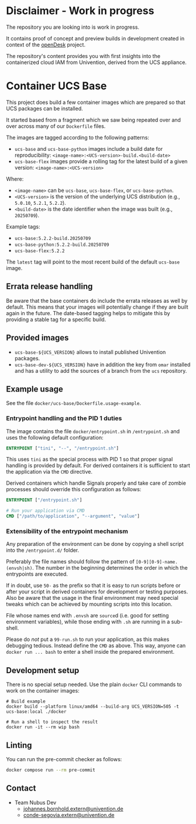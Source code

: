 # Disclaimer - Work in progress

The repository you are looking into is work in progress.

It contains proof of concept and preview builds in development created in context of the [openDesk](https://gitlab.opencode.de/bmi/souveraener_arbeitsplatz/info) project.

The repository's content provides you with first insights into the containerized cloud IAM from Univention, derived from the UCS appliance.

# Container UCS Base

This project does build a few container images which are prepared so that UCS
packages can be installed.

It started based from a fragment which we saw being repeated over and over
across many of our `Dockerfile` files.

The images are tagged according to the following patterns:

* `ucs-base` and `ucs-base-python` images include a build date for reproducibility:
  `<image-name>:<UCS-version>-build.<build-date>`
* `ucs-base-flex` images provide a rolling tag for the latest build of a given version:
  `<image-name>:<UCS-version>`

Where:
- `<image-name>` can be `ucs-base`, `ucs-base-flex`, or `ucs-base-python`.
- `<UCS-version>` is the version of the underlying UCS distribution (e.g., `5.0.10`, `5.2.1`, `5.2.2`).
- `<build-date>` is the date identifier when the image was built (e.g., `20250709`).

Example tags:

- `ucs-base:5.2.2-build.20250709`
- `ucs-base-python:5.2.2-build.20250709`
- `ucs-base-flex:5.2.2`

The `latest` tag will point to the most recent build of the default `ucs-base` image.

## Errata release handling

Be aware that the base containers do include the errata releases as well by
default. This means that your images will potentially change if they are built
again in the future. The date-based tagging helps to mitigate this by providing a stable tag for a specific build.


## Provided images

- `ucs-base-${UCS_VERSION}` allows to install published Univention packages.
- `ucs-base-dev-${UCS_VERSION}` have in addition the key from `omar` installed
and has a utility to add the sources of a branch from the `ucs` repository.


## Example usage

See the file `docker/ucs-base/Dockerfile.usage-example`.

### Entrypoint handling and the PID 1 duties

The image contains the file `docker/entrypoint.sh` in `/entrypoint.sh` and uses
the following default configuration:

```Dockerfile
ENTRYPOINT ["tini", "--", "/entrypoint.sh"]
```

This uses `tini` as the special process with PID 1 so that proper signal
handling is provided by default. For derived containers it is sufficient to
start the application via the `CMD` directive.

Derived containers which handle Signals properly and take care of zombie
processes should override this configuration as follows:

```Dockerfile
ENTRYPOINT ["/entrypoint.sh"]

# Run your application via CMD
CMD ["/path/to/application", "--argument", "value"]
```

### Extensibility of the entrypoint mechanism

Any preparation of the environment can be done by copying a shell script
into the `/entrypoint.d/` folder.

Preferably the file names should follow the pattern of `[0-9][0-9]-name.(envsh|sh)`.
The number in the beginning determines the order in which the entrypoints are executed.

If in doubt, use `50-` as the prefix so that it is easy to run scripts before or
after your script in derived containers for development or testing purposes.
Also be aware that the usage in the final environment may need special tweaks
which can be achieved by mounting scripts into this location.

File whose names end with `.envsh` are `source`d (i.e. good for setting environment variables),
while those ending with `.sh` are running in a sub-shell.

Please do _not_ put a `99-run.sh` to run your application, as this makes
debugging tedious. Instead define the `CMD` as above. This way, anyone can
`docker run ... bash` to enter a shell inside the prepared environment.

## Development setup

There is no special setup needed. Use the plain `docker` CLI commands to work on
the container images:

```shell
# Build example
docker build --platform linux/amd64 --build-arg UCS_VERSION=505 -t ucs-base:local ./docker

# Run a shell to inspect the result
docker run -it --rm wip bash
```

## Linting

You can run the pre-commit checker as follows:
```bash
docker compose run --rm pre-commit
```

## Contact

- Team Nubus Dev
  - <johannes.bornhold.extern@univention.de>
  - <conde-segovia.extern@univention.de>
